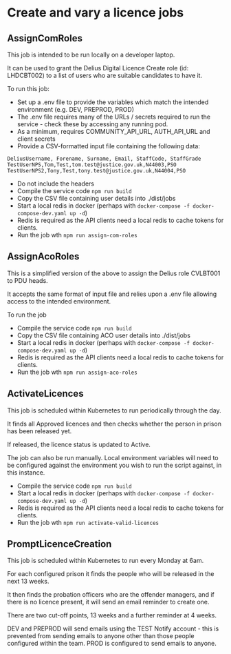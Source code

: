# Create and vary a licence jobs

## AssignComRoles

This job is intended to be run locally on a developer laptop.

It can be used to grant the Delius Digital Licence Create role (id: LHDCBT002) to a list of users who are
suitable candidates to have it.

To run this job:

* Set up a .env file to provide the variables which match the intended environment (e.g. DEV, PREPROD, PROD)
* The .env file requires many of the URLs / secrets required to run the service - check these by accessing any running pod.
* As a minimum, requires COMMUNITY_API_URL, AUTH_API_URL and client secrets
* Provide a CSV-formatted input file containing the following data:
```angular2html
DeliusUsername, Forename, Surname, Email, StaffCode, StaffGrade
TestUserNPS,Tom,Test,tom.test@justice.gov.uk,N44003,PSO
TestUserNPS2,Tony,Test,tony.test@justice.gov.uk,N44004,PSO
```
* Do not include the headers
* Compile the service code `npm run build`
* Copy the CSV file containing user details into ./dist/jobs
* Start a local redis in docker (perhaps with `docker-compose -f docker-compose-dev.yaml up -d`)
* Redis is required as the API clients need a local redis to cache tokens for clients. 
* Run the job wth `npm run assign-com-roles`

## AssignAcoRoles

This is a simplified version of the above to assign the Delius role CVLBT001 to PDU heads.

It accepts the same format of input file and relies upon a .env file allowing access to the intended environment.

To run the job

* Compile the service code `npm run build`
* Copy the CSV file containing ACO user details into ./dist/jobs
* Start a local redis in docker (perhaps with `docker-compose -f docker-compose-dev.yaml up -d`)
* Redis is required as the API clients need a local redis to cache tokens for clients.
* Run the job wth `npm run assign-aco-roles`


## ActivateLicences

This job is scheduled within Kubernetes to run periodically through the day.

It finds all Approved licences and then checks whether the person in prison has been released yet.

If released, the licence status is updated to Active.

The job can also be run manually. Local environment variables will need to be configured against
the environment you wish to run the script against, in this instance. 

* Compile the service code `npm run build`
* Start a local redis in docker (perhaps with `docker-compose -f docker-compose-dev.yaml up -d`)
* Redis is required as the API clients need a local redis to cache tokens for clients.
* Run the job wth `npm run activate-valid-licences`


## PromptLicenceCreation

This job is scheduled within Kubernetes to run every Monday at 6am.

For each configured prison it finds the people who will be released in the next 13 weeks.

It then finds the probation officers who are the offender managers, and if there is no 
licence present, it will send an email reminder to create one.

There are two cut-off points, 13 weeks and a further reminder at 4 weeks.

DEV and PREPROD will send emails using the TEST Notify account - this is prevented from sending 
emails to anyone other than those people configured within the team. PROD is configured to send
emails to anyone.
